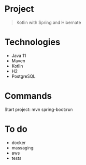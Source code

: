 # Project
> Kotlin with Spring and Hibernate

# Technologies

- Java 11
- Maven
- Kotlin
- H2
- PostgreSQL

# Commands

Start project: mvn spring-boot:run

# To do

- docker
- massaging
- aws
- tests
